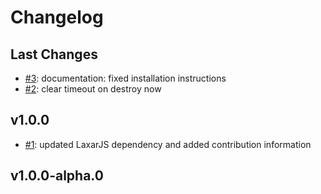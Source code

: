 # Changelog

## Last Changes

- [#3](https://github.com/LaxarJS/ax-page-fade-control/issues/3): documentation: fixed installation instructions
- [#2](https://github.com/LaxarJS/ax-page-fade-control/issues/2): clear timeout on destroy now


## v1.0.0

- [#1](https://github.com/LaxarJS/ax-page-fade-control/issues/1): updated LaxarJS dependency and added contribution information


## v1.0.0-alpha.0
